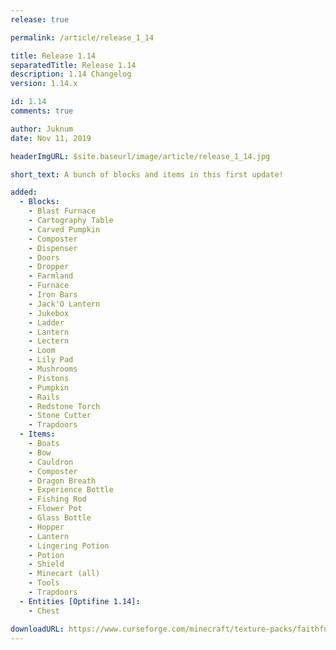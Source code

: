 ```yaml
---
release: true

permalink: /article/release_1_14

title: Release 1.14
separatedTitle: Release 1.14
description: 1.14 Changelog
version: 1.14.x

id: 1.14
comments: true

author: Juknum
date: Nov 11, 2019

headerImgURL: $site.baseurl/image/article/release_1_14.jpg

short_text: A bunch of blocks and items in this first update!

added:
  - Blocks:
    - Blast Furnace
    - Cartography Table
    - Carved Pumpkin
    - Composter
    - Dispenser
    - Doors
    - Dropper
    - Farmland
    - Furnace
    - Iron Bars
    - Jack'O Lantern
    - Jukebox
    - Ladder
    - Lantern
    - Lectern
    - Loom
    - Lily Pad
    - Mushrooms
    - Pistons
    - Pumpkin
    - Rails
    - Redstone Torch
    - Stone Cutter
    - Trapdoors
  - Items:
    - Boats
    - Bow
    - Cauldron
    - Composter
    - Dragon Breath
    - Experience Bottle
    - Fishing Rod
    - Flower Pot
    - Glass Bottle
    - Hopper
    - Lantern
    - Lingering Potion
    - Potion
    - Shield
    - Minecart (all)
    - Tools
    - Trapdoors
  - Entities [Optifine 1.14]:
    - Chest

downloadURL: https://www.curseforge.com/minecraft/texture-packs/faithful-3d/files/2825892
---
```

